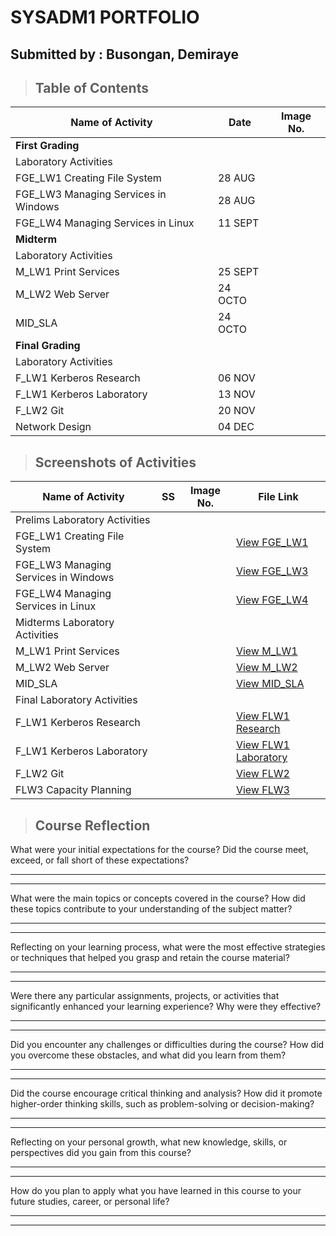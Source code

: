 # SYSADM1 PORTFOLIO
## Submitted by : Busongan, Demiraye
> ## **Table of Contents**
| Name of Activity | Date | Image No. |
| --- | --- | --- |
| **First Grading** |
| Laboratory Activities |  |  |
| FGE_LW1 Creating File System | 28 AUG |  |
| FGE_LW3 Managing Services in Windows | 28 AUG |  |
| FGE_LW4 Managing Services in Linux | 11 SEPT |  |
| **Midterm** |
| Laboratory Activities |  |  |
| M_LW1 Print Services | 25 SEPT |  |
| M_LW2 Web Server | 24 OCTO |  |
| MID_SLA | 24 OCTO |  |
| **Final Grading** |
| Laboratory Activities |  |  |
| F_LW1 Kerberos Research | 06 NOV |  |
| F_LW1 Kerberos Laboratory | 13 NOV |  |
| F_LW2 Git | 20 NOV |  |
| Network Design | 04 DEC |  ||

> ## Screenshots of Activities
| Name of Activity | SS | Image No. |  File Link  |
| --- | --- | --- | --- |
| Prelims Laboratory Activities |  |  |  |
| FGE_LW1 Creating File System |  |  | [View FGE_LW1](Prelim/FGE_LW1%20Creating%20File%20Systems.md) |
| FGE_LW3 Managing Services in Windows |  |  | [View FGE_LW3](Prelim/FGE_LW3%20Managing%20Services%20in%20Windows.md)  |
| FGE_LW4 Managing Services in Linux   |  |  | [View FGE_LW4](Prelim/FGE_LW4%20Managing%20Services%20in%20Linux.md)  |  |
| Midterms Laboratory Activities |  |  |  |
| M_LW1 Print Services         |  |  | [View M_LW1](Midterm/M_LW1%20Print%20Services.md) |
| M_LW2 Web Server             |  |  | [View M_LW2](Midterm/M_LW2%20Web%20Server.md) |
| MID_SLA |  |  | [View MID_SLA](Midterm/MID_SLA.md) |
| Final Laboratory Activities |  |  |  |
| F_LW1 Kerberos Research |  |  | [View FLW1 Research](Midterm/FLW1_Kerberos-Research.md) |
| F_LW1 Kerberos Laboratory |  |  | [View FLW1 Laboratory](Midterm/FLW1_Kerberos(1)_UBUNTU.md) |
| F_LW2 Git |  |  | [View FLW2](Midterm/FLW2%20Git.md) |
| FLW3 Capacity Planning |  |  | [View FLW3](Midterm/FLW3_Capacity%20Planning.md) |

> ## **Course Reflection**

What were your initial expectations for the course? Did the course meet,
exceed, or fall short of these expectations?

  -----------------------------------------------------------------------

  -----------------------------------------------------------------------

What were the main topics or concepts covered in the course? How did
these topics contribute to your understanding of the subject matter?

  -----------------------------------------------------------------------

  -----------------------------------------------------------------------

Reflecting on your learning process, what were the most effective
strategies or techniques that helped you grasp and retain the course
material?

  -----------------------------------------------------------------------

  -----------------------------------------------------------------------

Were there any particular assignments, projects, or activities that
significantly enhanced your learning experience? Why were they
effective?

  -----------------------------------------------------------------------

  -----------------------------------------------------------------------

Did you encounter any challenges or difficulties during the course? How
did you overcome these obstacles, and what did you learn from them?

  -----------------------------------------------------------------------

  -----------------------------------------------------------------------

Did the course encourage critical thinking and analysis? How did it
promote higher-order thinking skills, such as problem-solving or
decision-making?

  -----------------------------------------------------------------------

  -----------------------------------------------------------------------

Reflecting on your personal growth, what new knowledge, skills, or
perspectives did you gain from this course?

  -----------------------------------------------------------------------

  -----------------------------------------------------------------------

How do you plan to apply what you have learned in this course to your
future studies, career, or personal life?

  -----------------------------------------------------------------------

  -----------------------------------------------------------------------
